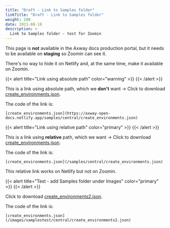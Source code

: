 ```yaml
---
title: "Draft - Link to Samples folder"
linkTitle: "Draft - Link to Samples folder"
weight: 100
date: 2021-08-18
description: >
  Link to Samples folder - test for Zoomin
---
```


This page is **not** available in the Axway docs production portal, but it needs to be available on **staging** so Zoomin can see it.

There's no way to hide it on Netlify and, at the same time, make it available on Zoomin.

{{< alert title="Link using absolute path" color="warning" >}}
{{< /alert >}}

This is a link using absolute path, which we **don't** want -> Click to download [create_environments.json](https://axway-open-docs.netlify.app/samples/central/create_environments.json).

The code of the link is:

```
[create_environments.json](https://axway-open-docs.netlify.app/samples/central/create_environments.json)
```

{{< alert title="Link using relative path" color="primary" >}}
{{< /alert >}}

This is a link using **relative** path, which we want -> Click to download [create_environments.json](/samples/central/create_environments.json).

The code of the link is:

```
[create_environments.json](/samples/central/create_environments.json)
```

This relative link works on Netlify but not on Zoomin.

{{< alert title="Test - add Samples folder under Images" color="primary" >}}
{{< /alert >}}

Click to download [create_environments2.json](/images/samplestest/central/create_environments2.json).

The code of the link is:

```
[create_environments.json](/images/samplestest/central/create_environments2.json)
```